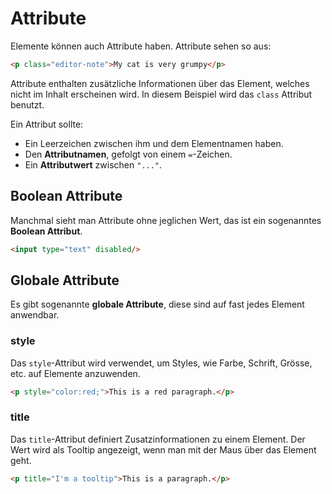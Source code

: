 # Attribute

<show-structure depth="2" />

Elemente können auch Attribute haben. Attribute sehen so aus:

```HTML
<p class="editor-note">My cat is very grumpy</p>
```

Attribute enthalten zusätzliche Informationen über das Element, welches nicht im Inhalt erscheinen wird. In diesem Beispiel wird das `class`
Attribut benutzt.

Ein Attribut sollte:

- Ein Leerzeichen zwischen ihm und dem Elementnamen haben.
- Den **Attributnamen**, gefolgt von einem `=`-Zeichen.
- Ein **Attributwert** zwischen `"..."`.

## Boolean Attribute

Manchmal sieht man Attribute ohne jeglichen Wert, das ist ein sogenanntes **Boolean Attribut**.

```HTML
<input type="text" disabled/>
```

## Globale Attribute

Es gibt sogenannte **globale Attribute**, diese sind auf fast jedes Element anwendbar.

### style

Das `style`-Attribut wird verwendet, um Styles, wie Farbe, Schrift, Grösse, etc. auf Elemente anzuwenden.

```HTML
<p style="color:red;">This is a red paragraph.</p>
```

### title

Das `title`-Attribut definiert Zusatzinformationen zu einem Element. Der Wert wird als Tooltip angezeigt, wenn man mit der Maus über das Element geht.

```HTML
<p title="I'm a tooltip">This is a paragraph.</p>
```
